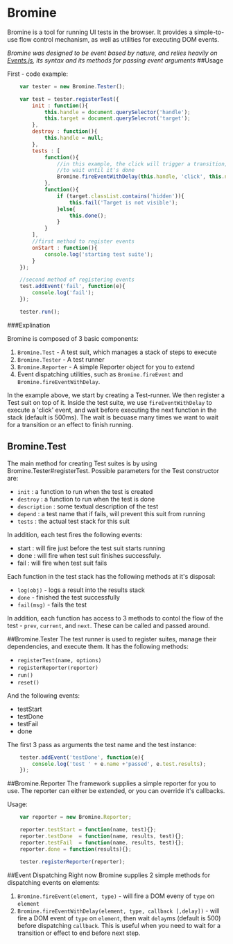 Bromine
=======
Bromine is a tool for running UI tests in the browser. It provides a simple-to-use flow control mechanism, as well as utilities for executing DOM events.

*Bromine was designed to be event based by nature, and relies heavily on [Events.js](https://github.com/arieh/Events), its syntax and its methods for passing event arguments*
##Usage

First - code example:


```javascript
    var tester = new Bromine.Tester();

    var test = tester.registerTest({
        init : function(){
            this.handle = document.querySelector('handle');
            this.target = document.querySelecrot('target');
        },
        destroy : function(){
            this.handle = null;    
        },
        tests : [
            function(){
                //in this example, the click will trigger a transition, so we have
                //to wait until it's done
                Bromine.fireEventWithDelay(this.handle, 'click', this.next);    
            },
            function(){
                if (target.classList.contains('hidden')){
                    this.fail('Target is not visible');    
                }else{
                    this.done();    
                }
            }
        ],
        //first method to register events
        onStart : function(){
            console.log('starting test suite');    
        }
    });

    //second method of registering events
    test.addEvent('fail', function(e){
        console.log('fail');    
    });

    tester.run();
```

###Explination

Bromine is composed of 3 basic components:

1. `Bromine.Test` - A test suit, which manages a stack of steps to execute
2. `Bromine.Tester` - A test runner
3. `Bromine.Reporter` - A simple Reporter object for you to extend
4. Event dispatching utilities, such as `Bromine.fireEvent` and `Bromine.fireEventWithDelay`.

In the example above, we start by creating a Test-runner. We then register a Test suit on top of it. 
Inside the test suite, we use `fireEventWithDelay` to execute a 'click' event, and wait before executing the next function in the stack (default is 500ms). The wait is becuase many times we want to wait for a transition or an effect to finish running.

## Bromine.Test
The main method for creating Test suites is by using Bromine.Tester#registerTest. 
Possible parameters for the Test constructor are:

* `init` :  a function to run when the test is created
* `destroy` : a function to run when the test is done
* `description` : some textual description of the test
* `depend` : a test name that if fails, will prevent this suit from running
* `tests` : the actual test stack for this suit

In addition, each test fires the following events:
* start : will fire just before the test suit starts running
* done  : will fire when test suit finishes successfuly. 
* fail  : will fire when test suit fails

Each function in the test stack has the following methods at it's disposal:
* `log(obj)` - logs a result into the results stack
* `done` - finished the test successfully
* `fail(msg)` - fails the test

In addition, each function has access to 3 methods to contol the flow of the test - `prev`, `current`, and `next`. These can be called and passed around.

##Bromine.Tester
The test runner is used to register suites, manage their dependencies, and execute them. It has the following methods:

* `registerTest(name, options)`
* `registerReporter(reporter)`
* `run()`
* `reset()`

And the following events:

* testStart
* testDone
* testFail
* done

The first 3 pass as arguments the test name and the test instance:
 
```javascript
    tester.addEvent('testDone', function(e){
        console.log('test ' + e.name +'passed', e.test.results);   
    });
```

##Bromine.Reporter
The framework supplies a simple reporter for you to use. The reporter can either be extended, or you can override it's callbacks.

Usage:

```javascript
    var reporter = new Bromine.Reporter;

    reporter.testStart = function(name, test){};
    reporter.testDone  = function(name, results, test){};
    reporter.testFail  = function(name, results, test){};
    reporter.done = function(results){};

    tester.registerReporter(reporter);
```

##Event Dispatching
Right now Bromine supplies 2 simple methods for dispatching events on elements:

1. `Bromine.fireEvent(element, type)` - will fire a DOM eveny of `type` on `element`
2. `Bromine.fireEventWithDelay(element, type, callback [,delay])` - will fire a DOM event of `type` on `element`, then wait `delay`ms (default is 500) before dispatching `callback`. This is useful when you need to wait for a transition or effect to end before next step.

